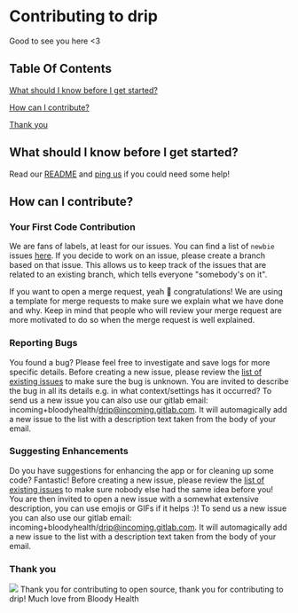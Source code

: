 # Contributing to drip
Good to see you here <3


## Table Of Contents

[What should I know before I get started?](#what-should-i-know-before-i-get-started)

[How can I contribute?](#how-can-i-contribute)

[Thank you](#thank-you)

## What should I know before I get started?

Read our [README](https://gitlab.com/bloodyhealth/drip/blob/master/README.md) and [ping us](mailto:bl00dyhealth@mailbox.org) if you could need some help!

## How can I contribute?

### Your First Code Contribution

We are fans of labels, at least for our issues. You can find a list of `newbie` issues [here](https://gitlab.com/bloodyhealth/drip/issues?label_name%5B%5D=Newbie).
If you decide to work on an issue, please create a branch based on that issue.
This allows us to keep track of the issues that are related to an existing branch, which tells everyone "somebody's on it".

If you want to open a merge request, yeah :tada: congratulations! We are using a template for merge requests to make sure we explain what we have done and why.
Keep in mind that people who will review your merge request are more motivated to do so when the merge request is well explained.

### Reporting Bugs

You found a bug? Please feel free to investigate and save logs for more specific details.
Before creating a new issue, please review the [list of existing issues](https://gitlab.com/bloodyhealth/drip/issues) to make sure the bug is unknown.
You are invited to describe the bug in all its details e.g. in what context/settings has it occurred?
To send us a new issue you can also use our gitlab email: incoming+bloodyhealth/drip@incoming.gitlab.com.
It will automagically add a new issue to the list with a description text taken from the body of your email.

### Suggesting Enhancements

Do you have suggestions for enhancing the app or for cleaning up some code? Fantastic!
Before creating a new issue, please review the [list of existing issues](https://gitlab.com/bloodyhealth/drip/issues) to make sure nobody else had the same idea before you!
You are then invited to open a new issue with a somewhat extensive description, you can use emojis or GIFs if it helps :)! 
To send us a new issue you can also use our gitlab email: incoming+bloodyhealth/drip@incoming.gitlab.com.
It will automagically add a new issue to the list with a description text taken from the body of your email.

### Thank you

![](https://media.giphy.com/media/kPA88elN9kYco/giphy.gif)
Thank you for contributing to open source, thank you for contributing to drip!
Much love from Bloody Health